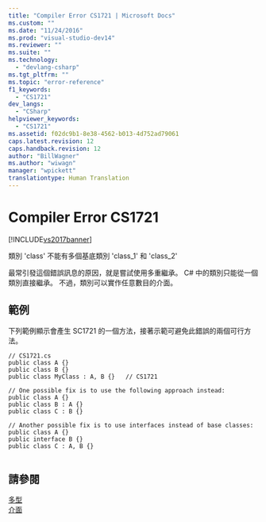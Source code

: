 ```yaml
---
title: "Compiler Error CS1721 | Microsoft Docs"
ms.custom: ""
ms.date: "11/24/2016"
ms.prod: "visual-studio-dev14"
ms.reviewer: ""
ms.suite: ""
ms.technology: 
  - "devlang-csharp"
ms.tgt_pltfrm: ""
ms.topic: "error-reference"
f1_keywords: 
  - "CS1721"
dev_langs: 
  - "CSharp"
helpviewer_keywords: 
  - "CS1721"
ms.assetid: f02dc9b1-8e38-4562-b013-4d752ad79061
caps.latest.revision: 12
caps.handback.revision: 12
author: "BillWagner"
ms.author: "wiwagn"
manager: "wpickett"
translationtype: Human Translation
---
```

# Compiler Error CS1721
[!INCLUDE[vs2017banner](../../../csharp/includes/vs2017banner.md)]

類別 'class' 不能有多個基底類別 'class\_1' 和 'class\_2'  
  
 最常引發這個錯誤訊息的原因，就是嘗試使用多重繼承。  C\# 中的類別只能從一個類別直接繼承。  不過，類別可以實作任意數目的介面。  
  
## 範例  
 下列範例顯示會產生 SC1721 的一個方法，接著示範可避免此錯誤的兩個可行方法。  
  
```  
// CS1721.cs  
public class A {}  
public class B {}  
public class MyClass : A, B {}   // CS1721  
  
// One possible fix is to use the following approach instead:  
public class A {}  
public class B : A {}  
public class C : B {}  
  
// Another possible fix is to use interfaces instead of base classes:  
public class A {}  
public interface B {}  
public class C : A, B {}  
  
```  
  
## 請參閱  
 [多型](../../../csharp/programming-guide/classes-and-structs/polymorphism.md)   
 [介面](../../../csharp/programming-guide/interfaces/index.md)